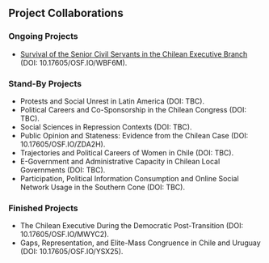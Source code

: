 ## Project Collaborations

### Ongoing Projects 
- [Survival of the Senior Civil Servants in the Chilean Executive Branch](survival-civil-servants.md) (DOI: 10.17605/OSF.IO/WBF6M).

### Stand-By Projects
- Protests and Social Unrest in Latin America (DOI: TBC).
- Political Careers and Co-Sponsorship in the Chilean Congress (DOI: TBC).
- Social Sciences in Repression Contexts (DOI: TBC).
- Public Opinion and Stateness: Evidence from the Chilean Case (DOI: 10.17605/OSF.IO/ZDA2H).
- Trajectories and Political Careers of Women in Chile (DOI: TBC).
- E-Government and Administrative Capacity in Chilean Local Governments (DOI: TBC).
- Participation, Political Information Consumption and Online Social Network Usage in the Southern Cone (DOI: TBC).

### Finished Projects
- The Chilean Executive During the Democratic Post-Transition (DOI: 10.17605/OSF.IO/MWYC2).
- Gaps, Representation, and Elite-Mass Congruence in Chile and Uruguay (DOI: 10.17605/OSF.IO/YSX25).

